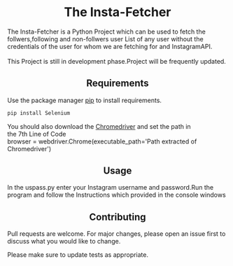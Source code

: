 # <center>The Insta-Fetcher

The Insta-Fetcher is a Python Project which can be used to fetch the follwers,following and non-follwers user List of any user without the credentials of the user for whom we are fetching for and InstagramAPI.<br><br>This Project is still in development phase.Project will be frequently updated.

## <center>Requirements

Use the package manager [pip](https://pip.pypa.io/en/stable/) to install requirements.

```bash
pip install Selenium
```
You should also download the [Chromedriver](https://sites.google.com/a/chromium.org/chromedriver/downloads) and set the path in <br> the 7th Line of Code <br>browser = webdriver.Chrome(executable_path='Path extracted of Chromedriver') 

## <center>Usage
In the uspass.py enter your Instagram username and password.Run the program and follow the Instructions which provided in the console windows

## <center>Contributing
Pull requests are welcome. For major changes, please open an issue first to discuss what you would like to change.

Please make sure to update tests as appropriate.
